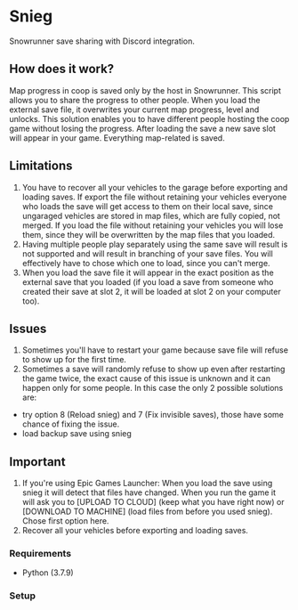 # Snieg
Snowrunner save sharing with Discord integration.

## How does it work?
Map progress in coop is saved only by the host in Snowrunner. This script allows you to share the progress to other people. 
When you load the external save file, it overwrites your current map progress, level and unlocks. This solution enables you to have different people hosting the coop game without losing the progress. After loading the save a new save slot will appear in your game. Everything map-related is saved.

## Limitations
1. You have to recover all your vehicles to the garage before exporting and loading saves.
If export the file without retaining your vehicles everyone who loads the save will get access to them on their local save, since ungaraged vehicles are stored in map files, which are fully copied, not merged.
If you load the file without retaining your vehicles you will lose them, since they will be overwritten by the map files that you loaded.
2. Having multiple people play separately using the same save will result is not supported and will result in branching of your save files. You will effectively have to chose which one to load, since you can't merge.
3. When you load the save file it will appear in the exact position as the external save that you loaded (if you load a save from someone who created their save at slot 2, it will be loaded at slot 2 on your computer too).

## Issues
1. Sometimes you'll have to restart your game because save file will refuse to show up for the first time.
2. Sometimes a save will randomly refuse to show up even after restarting the game twice, the exact cause of this issue is unknown and it can happen only for some people. In this case the only 2 possible solutions are:
  - try option 8 (Reload snieg) and 7 (Fix invisible saves), those have some chance of fixing the issue.
  - load backup save using snieg

## Important
1. If you're using Epic Games Launcher:
When you load the save using snieg it will detect that files have changed. When you run the game it will ask you to [UPLOAD TO CLOUD] (keep what you have right now) or [DOWNLOAD TO MACHINE] (load files from before you used snieg). Chose first option here.
2. Recover all your vehicles before exporting and loading saves.

### Requirements
- Python (3.7.9)

### Setup
